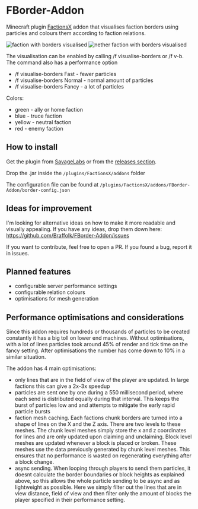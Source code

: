 # FBorder-Addon
Minecraft plugin [FactionsX](https://www.spigotmc.org/resources/factionsx.83459/) addon that visualises faction borders using particles and colours them according to faction relations.

![faction with borders visualised](https://i.imgur.com/08Z9ndp.png "Example faction")
![nether faction with borders visualised](https://i.imgur.com/6XvebN9.png "nether faction")

The visualisation can be enabled by calling /f visualise-borders or /f v-b. The command also has a performance option

- /f visualise-borders Fast - fewer particles
- /f visualise-borders Normal - normal amount of particles
- /f visualise-borders Fancy - a lot of particles

Colors:
- green - ally or home faction
- blue - truce faction
- yellow - neutral faction
- red - enemy faction

## How to install
Get the plugin from [SavageLabs](https://savagelabs.net/store/FBorder-Addon) or from the [releases section](https://github.com/Braffolk/FBorder-Addon/releases).

Drop the .jar inside the `/plugins/FactionsX/addons` folder

The configuration file can be found at `/plugins/FactionsX/addons/FBorder-Addon/border-config.json`

## Ideas for improvement
I'm looking for alternative ideas on how to make it more readable and visually appealing. If you have any ideas, drop them down here: https://github.com/Braffolk/FBorder-Addon/issues

If you want to contribute, feel free to open a PR. If you found a bug, report it in issues. 

## Planned features
- configurable server performance settings
- configurable relation colours
- optimisations for mesh generation

## Performance optimisations and considerations
Since this addon requires hundreds or thousands of particles to be created constantly it has a big toll on lower end machines. Without optimisations, with a lot of lines particles took around 45% of render and tick time on the fancy setting. After optimisations the number has come down to 10% in a similar situation.

The addon has 4 main optimisations:
- only lines that are in the field of view of the player are updated. In large factions this can give a 2x-3x speedup
- particles are sent one by one during a 550 millisecond period, where each send is distributed equally during that interval. This keeps the burst of particles low and and attempts to mitigate the early rapid particle bursts
- faction mesh caching. Each factions chunk borders are turned into a shape of lines on the X and the Z axis. There are two levels to these meshes. The chunk level meshes simply store the x and z coordinates for lines and are only updated upon claiming and unclaiming. Block level meshes are updated whenever a block is placed or broken. These meshes use the data previously generated by chunk level meshes. This ensures that no performance is wasted on regenerating everything after a block change.
- async sending. When looping through players to sendi them particles, it doesnt calculate the border boundaries or block heights as explained above, so this allows the whole particle sending to be async and as lightweight as possible. Here we simply filter out the lines that are in view distance, field of view and then filter only the amount of blocks the player specified in their performance setting. 


